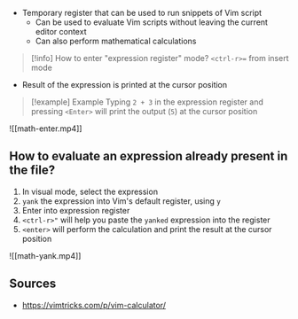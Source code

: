 - Temporary register that can be used to run snippets of Vim script
	- Can be used to evaluate Vim scripts without leaving the current editor context
	- Can also perform mathematical calculations


> [!info] How to enter "expression register" mode?
> `<ctrl-r>=` from insert mode

- Result of the expression is printed at the cursor position

> [!example] Example
> Typing `2 + 3` in the expression register and pressing `<Enter>` will print the output (`5`) at the cursor position

![[math-enter.mp4]]
## How to evaluate an expression already present in the file?
1. In visual mode, select the expression
2. `yank` the expression into Vim's default register, using `y`
3. Enter into expression register
4. `<ctrl-r>"` will help you paste the `yanked` expression into the register
5. `<enter>` will perform the calculation and print the result at the cursor position

![[math-yank.mp4]]

## Sources
- https://vimtricks.com/p/vim-calculator/